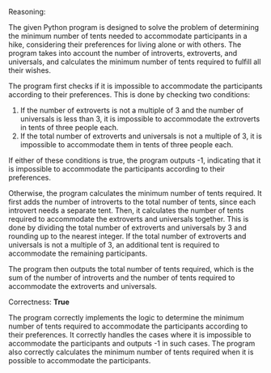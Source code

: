 Reasoning:

The given Python program is designed to solve the problem of determining the minimum number of tents needed to accommodate participants in a hike, considering their preferences for living alone or with others. The program takes into account the number of introverts, extroverts, and universals, and calculates the minimum number of tents required to fulfill all their wishes.

The program first checks if it is impossible to accommodate the participants according to their preferences. This is done by checking two conditions:

1. If the number of extroverts is not a multiple of 3 and the number of universals is less than 3, it is impossible to accommodate the extroverts in tents of three people each.
2. If the total number of extroverts and universals is not a multiple of 3, it is impossible to accommodate them in tents of three people each.

If either of these conditions is true, the program outputs -1, indicating that it is impossible to accommodate the participants according to their preferences.

Otherwise, the program calculates the minimum number of tents required. It first adds the number of introverts to the total number of tents, since each introvert needs a separate tent. Then, it calculates the number of tents required to accommodate the extroverts and universals together. This is done by dividing the total number of extroverts and universals by 3 and rounding up to the nearest integer. If the total number of extroverts and universals is not a multiple of 3, an additional tent is required to accommodate the remaining participants.

The program then outputs the total number of tents required, which is the sum of the number of introverts and the number of tents required to accommodate the extroverts and universals.

Correctness: **True**

The program correctly implements the logic to determine the minimum number of tents required to accommodate the participants according to their preferences. It correctly handles the cases where it is impossible to accommodate the participants and outputs -1 in such cases. The program also correctly calculates the minimum number of tents required when it is possible to accommodate the participants.